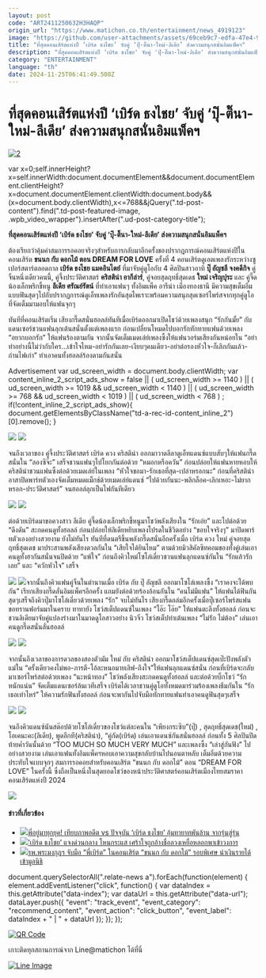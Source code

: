 ```yaml
---
layout: post
code: "ART2411250632H3HAQP"
origin_url: "https://www.matichon.co.th/entertainment/news_4919123"
image: "https://github.com/user-attachments/assets/69ceb9c7-edfa-47e4-9765-f41edb92e4f5"
title: "ที่สุดคอนเสิร์ตแห่งปี ‘เบิร์ด ธงไชย’ จับคู่ ‘ปุ๊-ติ๊นา-ใหม่-ลีเดีย’ ส่งความสนุกสนั่นอิมแพ็คฯ"
description: "ที่สุดคอนเสิร์ตแห่งปี 'เบิร์ด ธงไชย' จับคู่ 'ปุ๊-ติ๊นา-ใหม่-ลีเดีย' ส่งความสนุกสนั่นอิมแพ็คฯ"
category: "ENTERTAINMENT"
language: "th"
date: 2024-11-25T06:41:49.508Z
---
```


# ที่สุดคอนเสิร์ตแห่งปี ‘เบิร์ด ธงไชย’ จับคู่ ‘ปุ๊-ติ๊นา-ใหม่-ลีเดีย’ ส่งความสนุกสนั่นอิมแพ็คฯ

[![](https://www.matichon.co.th/wp-content/uploads/2024/11/2-208.jpg "2")](https://www.matichon.co.th/wp-content/uploads/2024/11/2-208.jpg)

var x=0;self.innerHeight?x=self.innerWidth:document.documentElement&&document.documentElement.clientHeight?x=document.documentElement.clientWidth:document.body&&(x=document.body.clientWidth),x<=768&&jQuery(".td-post-content").find(".td-post-featured-image, .wpb\_video\_wrapper").insertAfter(".ud-post-category-title");

**ที่สุดคอนเสิร์ตแห่งปี ‘เบิร์ด ธงไชย’ จับคู่ ‘ปุ๊-ติ๊นา-ใหม่-ลีเดีย’ ส่งความสนุกสนั่นอิมแพ็คฯ**

ต้องเรียกว่าคุ้มค่าสมการรอคอยจริงๆสำหรับการกลับมาอีกครั้งของปรากฎการณ์คอนเสิร์ตแห่งปีในคอนเสิร์ต **ขนนก กับ ดอกไม้ ตอน DREAM FOR LOVE** ครั้งที่ 4 คอนเสิร์ตดูเอตเพลงรักระหว่างซูเปอร์สตาร์ตลอดกาล **เบิร์ด ธงไชย แมคอินไตย์** ที่มาจับคู่ดูโอกับ 4 ศิลปินสาวอาทิ **ปุ๊ อัญชลี จงคดีกิจ** คู่จิ้นหนึ่งเดียวคนนี้, คู่จึ้งประวัติศาสตร์ **คริสติน่า อากีล่าร์**, คู่จอยสุดฤทธิ์สุดเดช **ใหม่ เจริญปุระ** และ คู่จี๊ดน้องเล็กพริกขี้หนู **ลีเดีย ศรัณย์รัตน์** ที่ทำเอาแฟนๆ ทั้งอิมแพ็ค อารีน่า เมืองทองธานี มีความสุขเต็มอิ่มแบบฟินสุดๆไปกับปรากฏการณ์ดูเอ็ทเพลงรักอันสุดไพเราะพร้อมความสนุกสุดเซอร์ไพร์สจากทุกคู่ดูโอที่จัดเต็มมามอบให้แฟนจุกๆ

ทันทีที่คอนเสิร์ตเริ่ม เสียงกรี๊ดสนั่นฮอลล์ทันทีเมื่อเบิร์ดออกมาเปิดโชว์ด้วยเพลงสนุก “รักกันมั้ย” กับแดนเซอร์ชวนแฟนลุกเต้นสนั่นตั้งแต่เพลงแรก ก่อนเปลี่ยนโหมดไปบอกรักทักทายแฟนด้วยเพลง “อยากบอกรัก” ให้แฟนร้องตามกัน จากนั้นจัดเต็มเมดเล่ย์เพลงซึ้งให้แฟนวอร์มเสียงกันหน่อยใน “อย่าทำอย่างนี้ไม่ว่ากับใคร…เข้าใจไหม-อย่ารักกันเลย-เงียบๆคนเดียว-อย่าต่อรองหัวใจ-ก็เลิกกันแล้ว-ถ่านไฟเก่า” ทำเอาคนทั้งฮอลล์ร้องตามกันสนั่น

Advertisement var ud\_screen\_width = document.body.clientWidth; var content\_inline\_2\_script\_ads\_show = false || ( ud\_screen\_width >= 1140 ) || ( ud\_screen\_width >= 1019 && ud\_screen\_width < 1140 ) || ( ud\_screen\_width >= 768 && ud\_screen\_width < 1019 ) || ( ud\_screen\_width < 768 ) ; if(!content\_inline\_2\_script\_ads\_show){ document.getElementsByClassName("td-a-rec-id-content\_inline\_2")\[0\].remove(); }

![](https://www.matichon.co.th/wp-content/uploads/2024/11/S__18579840_0-1024x683.jpg) ![](https://www.matichon.co.th/wp-content/uploads/2024/11/S__18579813_0-1024x683.jpg)

จนถึงเวลาของ คู่จึ้งประวัติศาสตร์ เบิร์ด ควง คริสติน่า ออกมาวาดลีลาดูเอ็ทแดนซ์แบบสับๆให้แฟนกรี๊ดสนั่นใน “ลองซิจ๊ะ” เสร็จชวนแฟนๆไปโยกกันต่อด้วย “หมอกหรือควัน” ก่อนปล่อยให้แฟนหายหอบให้คริสติน่าชวนแฟนซึ้งต่อด้วยเมดเล่ย์ในเพลง “หัวใจขอมา-รักเธอที่สุด-เปล่าหรอกนะ” ก่อนที่คริสติน่าอาสาปิดพาร์ทตัวเองจัดเต็มหมดแม็กช์ด้วยเมดเล่ย์แดนซ์ “ไปด้วยกันนะ-พลิกล็อค-เลิกเหอะ-ไม่ยากหรอก-ประวัติศาสตร์” จนฮอลล์ลุกเป็นไฟกันทีเดียว

![](https://www.matichon.co.th/wp-content/uploads/2024/11/S__18579841_0-1024x683.jpg) ![](https://www.matichon.co.th/wp-content/uploads/2024/11/S__18579822_0-1024x683.jpg)

ต่อด้วยเบิร์ดมาขอควงสาว ลีเดีย คู่จี๊ดน้องเล็กพริกขี้หนูมาโชว์พลังเสียงใน “รักเอ๋ย” และไปต่อด้วย “ดึงดัน” สะกดคนดูทั้งฮอลล์ ก่อนปล่อยให้ลิเดียหยิบเพลงโปรดในชีวิตอย่าง “ขอบใจจริงๆ” มาปิดพาร์ทตัวเองอย่างสวยงาม ยังไม่ทันไร ทันทีที่ดนตรีขึ้นพลังกรี๊ดสนั่นอีกครั้งเมื่อ เบิร์ด ควง ใหม่ คู่จอยสุดฤทธิ์สุดเดช มาประสานพลังเสียงดวลกันใน “เสียใจได้ยินไหม” ตามด้วยมิวสิคัลซิทคอมของทั้งคู่เล่นเอาคนดูทั้งฮากันสนั่นจนปิดด้วย “แพ้ใจ” ก่อนถึงคิวใหม่โซโล่เดี่ยวชวนแฟนลุกแดนซ์กันใน “รักแล้วรักเลย” และ “ควักหัวใจ” เสร็จ

![](https://www.matichon.co.th/wp-content/uploads/2024/11/S__18579826_0-1024x683.jpg) ![](https://www.matichon.co.th/wp-content/uploads/2024/11/S__18579816_0-1024x683.jpg)จากนั้นถึงคิวแฟนคู่จิ้นในตำนานเมื่อ เบิร์ด กับ ปุ๊ อัญชลี ออกมาโซโล่เพลงซึ้ง “เราคงจะได้พบกัน” เรียกเสียงกรี๊ดลั่นอิมแพ็คฯอีกครั้ง แถมยังต่อด้วยร้องอ้อนกันใน “คนไม่มีแฟน” ให้แฟนได้ฟินกันสุดๆเสร็จถึงคิวปุ๊มาโซโล่เดี่ยวด้วยเพลง “รัก” จบไม่ทันไร เสียงกรี๊ดถล่มอีกครั้งเมื่อปุ๊เซอร์ไพร์สแฟนขอทรานฟอร์มมาในคราบ ทาทายัง โชว์สเต็ปแดนซ์ในเพลง “โอ๊ะ โอ๊ย” ให้แฟนตะลึงทั้งฮอลล์ ก่อนจะชวนลิเดียมาจับคู่แปลงร่างมาในมาดดูโอสาวอย่าง นิวจิ๋ว โชว์สเต็ปท่าเต้นเพลง “ไม่รัก ไม่ต้อง” เล่นเอาคนดูกรี๊ดสนั่นลั่นฮอลล์

![](https://www.matichon.co.th/wp-content/uploads/2024/11/S__18579830_0-1024x683.jpg) ![](https://www.matichon.co.th/wp-content/uploads/2024/11/S__18579833_0-1024x683.jpg)

จากนั้นถึงเวลาของการดวลของสองตัวมัม ใหม่ กับ คริสติน่า ออกมาโชว์สเต็ปแดนซ์สุดเป๊ะปังพลังตัวแม่ใน “ครั้งเดียวคงไม่พอ-ภารตี-โอ้ละหนอมายเลิฟ-ถึงใจ”ให้แฟนลุกแดนซ์สนั่น ก่อนที่เบิร์ดจะกลับมาเซอร์ไพร์สต่อด้วยเพลง “นะหน้าทอง” โชว์พลังเสียงสะกดคนดูทั้งฮอลล์ และต่อด้วยบิ๊กโชว์ “รักหนักแน่น” จัดเต็มแดนเซอร์ล้นเวทีเสร็จ เบิร์ดได้เวลาชวนคู่ดูโอทั้งหมดมาร่วมร้องเพลงธีมกันใน “รักเธอเท่าไหร่” ให้ความรักฟินทั้งฮอลล์ ก่อนจะพากันไปจับมือทักทายแฟนทำเอาคนดูฟินสุดๆเสร็จ

![](https://www.matichon.co.th/wp-content/uploads/2024/11/S__18579834_0-1024x683.jpg) ![](https://www.matichon.co.th/wp-content/uploads/2024/11/S__18579839_0-1024x683.jpg)

จนถึงคิวแดนซ์นันสต๊อปด้วยโซโล่เดี่ยวของโชว์แต่ละคนใน “เพียงกระซิบ”(ปุ๊) , สุดฤทธิ์สุดเดช(ใหม่) , โอเคนะคะ(ลิเดีย), พูดอีกที(คริสติน่า), “คู่กัด(เบิร์ด) เล่นเอาแดนซ์กันสนั่นฮอลล์ ก่อนทั้ง 5 ศิลปินปิดท้ายค่ำวันนั้นด้วย “TOO MUCH SO MUCH VERY MUCH” และเพลงซึ้ง “เล่าสู่กันฟัง” ไปอย่างสวยงาม เล่นเอาแฟนทั้งอิมแพ็คฯหอบเอาความสุขกลับบ้านไปนอนตาหลับ เต็มอิ่มด้วยความประทับใจแบบจุกๆ สมการรอคอยสำหรับคอนเสิร์ต “ขนนก กับ ดอกไม้” ตอน “DREAM FOR LOVE” ในครั้งนี้ ซึ่งถือเป็นหนึ่งในสุดยอดโชว์ของหน้าประวัติศาสตร์คอนเสิร์ตเมืองไทยสมราคา คอนเสิร์ตแห่งปี 2024

![](https://www.matichon.co.th/wp-content/uploads/2024/11/S__18579819_0-1024x683.jpg)

#### ข่าวที่เกี่ยวข้อง

*   [![](https://www.matichon.co.th/wp-content/uploads/2024/11/pbird1.jpg)พี่อยู่มาทุกยุค! เทียบภาพอดีต vs ปัจจุบัน ‘เบิร์ด ธงไชย’ อุ้มทายาทพันล้าน จากรุ่นสู่รุ่น](https://www.matichon.co.th/entertainment/thai-entertainment/news_4899979)
*   [![](https://www.matichon.co.th/wp-content/uploads/2024/08/2-142.jpg)‘เบิร์ด ธงไชย’ แจงด่วนกลาง โหนกระแส เศร้าใจถูกอ้างชื่อลวงเหยื่อหลอกพาเข้าวงการ](https://www.matichon.co.th/entertainment/news_4733873)
*   [![](https://www.matichon.co.th/wp-content/uploads/2024/08/7-8-1.jpg)รพ.พระมงกุฎฯ จับมือ “พี่เบิร์ด” ในคอนเสิร์ต “ขนนก กับ ดอกไม้” รอบพิเศษ นำเงินรายได้เข้ามูลนิธิ](https://www.matichon.co.th/local/news_4723344)

document.querySelectorAll(".relate-news a").forEach(function(element) { element.addEventListener("click", function() { var dataIndex = this.getAttribute("data-index"); var dataUrl = this.getAttribute("data-url"); dataLayer.push({ "event": "track\_event", "event\_category": "recommend\_content", "event\_action": "click\_button", "event\_label": dataIndex + " | " + dataUrl }); }); });

[![QR Code](https://www.matichon.co.th/wp-content/uploads/2023/07/wob1371z.jpg)](https://lin.ee/ht0nDxX)

เกาะติดทุกสถานการณ์จาก Line@matichon ได้ที่นี่

[![Line Image](https://www.matichon.co.th/wp-content/uploads/2023/07/th.png)](https://lin.ee/ht0nDxX)